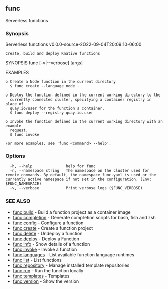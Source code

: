 ## func

Serverless functions

### Synopsis

Serverless functions v0.0.0-source-2022-09-04T20:09:10-06:00

	Create, build and deploy Knative functions

SYNOPSIS
	func [-v|--verbose] <command> [args]

EXAMPLES

	o Create a Node function in the current directory
	  $ func create --language node .

	o Deploy the function defined in the current working directory to the
	  currently connected cluster, specifying a container registry in place of
	  quay.io/user for the function's container.
	  $ func deploy --registry quay.io.user

	o Invoke the function defined in the current working directory with an example
	  request.
	  $ func invoke

	For more examples, see 'func <command> --help'.

### Options

```
  -h, --help               help for func
  -n, --namespace string   The namespace on the cluster used for remote commands. By default, the namespace func.yaml is used or the currently active namespace if not set in the configuration. (Env: $FUNC_NAMESPACE)
  -v, --verbose            Print verbose logs ($FUNC_VERBOSE)
```

### SEE ALSO

* [func build](func_build.md)	 - Build a function project as a container image
* [func completion](func_completion.md)	 - Generate completion scripts for bash, fish and zsh
* [func config](func_config.md)	 - Configure a function
* [func create](func_create.md)	 - Create a function project
* [func delete](func_delete.md)	 - Undeploy a function
* [func deploy](func_deploy.md)	 - Deploy a Function
* [func info](func_info.md)	 - Show details of a function
* [func invoke](func_invoke.md)	 - Invoke a function
* [func languages](func_languages.md)	 - List available function language runtimes
* [func list](func_list.md)	 - List functions
* [func repository](func_repository.md)	 - Manage installed template repositories
* [func run](func_run.md)	 - Run the function locally
* [func templates](func_templates.md)	 - Templates
* [func version](func_version.md)	 - Show the version

